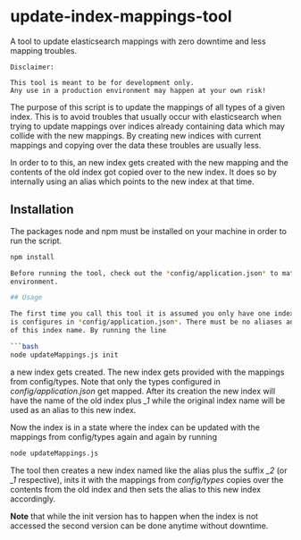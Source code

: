 # update-index-mappings-tool

A tool to update elasticsearch mappings with zero downtime and less mapping troubles.

```
Disclaimer:

This tool is meant to be for development only. 
Any use in a production environment may happen at your own risk!
```

The purpose of this script is to update the mappings of all types of
a given index. This is to avoid troubles that usually occur with elasticsearch
when trying to update mappings over indices already containing data which may collide
with the new mappings. By creating new indices with current mappings and copying over 
the data these troubles are usually less.

In order to to this, an new index gets created with the new mapping 
and the contents of the old index got copied over to the new index. It does so by
internally using an alias which points to the new index at that time.

## Installation

The packages node and npm must be installed on your machine in order to 
run the script.

```bash
npm install

Before running the tool, check out the *config/application.json* to match your
environment.

## Usage

The first time you call this tool it is assumed you only have one index whose name
is configures in *config/application.json*. There must be no aliases and no suffixed versions
of this index name. By running the line

```bash
node updateMappings.js init
```

a new index gets created. The new index gets provided with the mappings from config/types. Note
that only the types configured in *config/application.json* get mapped. After its creation the 
new index will have the name of the old index plus *_1* while the original index name
will be used as an alias to this new index. 

Now the index is in a state where the index can be updated with the mappings from config/types
again and again by running

```bash
node updateMappings.js
```

The tool then creates a new index named like the alias plus the suffix *_2* (or *_1* respective), 
inits it with the mappings from *config/types* copies over the contents from the old index and
then sets the alias to this new index accordingly.

**Note** that while the init version has to happen when the index is not accessed the second version can 
be done anytime without downtime.
